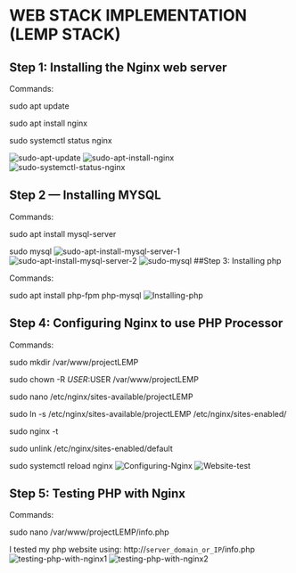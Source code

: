 # WEB STACK IMPLEMENTATION (LEMP STACK)
## Step 1: Installing the Nginx web server
Commands:

sudo apt update

sudo apt install nginx

sudo systemctl status nginx

![sudo-apt-update](https://user-images.githubusercontent.com/111616140/209610136-d013cc76-8c62-49a8-a606-7a17ec6589de.png)
![sudo-apt-install-nginx](https://user-images.githubusercontent.com/111616140/209610245-f1cbe912-233f-4bcc-b982-baf37a067cf0.png)
![sudo-systemctl-status-nginx](https://user-images.githubusercontent.com/111616140/209610316-174359ef-d982-417e-ac6f-2986951546b1.png)
## Step 2 — Installing MYSQL

Commands:

sudo apt install mysql-server

sudo mysql
![sudo-apt-install-mysql-server-1](https://user-images.githubusercontent.com/111616140/209611228-1499238e-95b2-4242-bd38-cc47a977d702.png)
![sudo-apt-install-mysql-server-2](https://user-images.githubusercontent.com/111616140/209611246-e5740e22-94aa-4037-97b7-9b9c875ca548.png)
![sudo-mysql](https://user-images.githubusercontent.com/111616140/209611264-77e30767-a8ff-4ce9-8b85-44400ac7c762.jpg)
##Step 3: Installing php

Commands:

sudo apt install php-fpm php-mysql
![Installing-php](https://user-images.githubusercontent.com/111616140/209612120-d99976f9-1f6a-4c2b-b69f-63cc8e6ede28.jpg)
## Step 4: Configuring Nginx to use PHP Processor

Commands:

sudo mkdir /var/www/projectLEMP

sudo chown -R $USER:$USER /var/www/projectLEMP

sudo nano /etc/nginx/sites-available/projectLEMP

sudo ln -s /etc/nginx/sites-available/projectLEMP /etc/nginx/sites-enabled/

sudo nginx -t

sudo unlink /etc/nginx/sites-enabled/default

sudo systemctl reload nginx
![Configuring-Nginx](https://user-images.githubusercontent.com/111616140/209766306-da1f6485-cf7a-4aba-ab08-5cedcd7618eb.jpg)
![Website-test](https://user-images.githubusercontent.com/111616140/209766455-7cfdc9a2-01d5-4e3e-b57f-ab1dd99299db.jpg)
## Step 5: Testing PHP with Nginx

Commands:

sudo nano /var/www/projectLEMP/info.php

I tested my php website using: http://`server_domain_or_IP`/info.php
![testing-php-with-nginx1](https://user-images.githubusercontent.com/111616140/209767962-46fddf73-c2c2-45f2-a6b1-0beaecfcea69.jpg)
![testing-php-with-nginx2](https://user-images.githubusercontent.com/111616140/209767973-33c3a219-1100-450d-8d93-b5107703d280.jpg)
